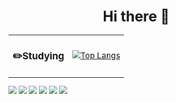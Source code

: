 <h1 align="center">
Hi there 👋
</h1>

<table>
<tr>
<td align="left">
  <h3>✏️Studying</h3>
</td>
<td align="right">
  
  [![Top Langs](https://github-readme-stats.vercel.app/api/top-langs/?username=reasonj11&layout=compact)](https://github.com/reasonj11/github-readme-stats)
</td>
</tr>
</table>

<p align="left">
  
  ![](https://img.shields.io/badge/C-A8B9CC?style=flat&logo=c&logoColor=white)
  ![](https://img.shields.io/badge/C++-00599C?style=flat&logo=c%2B%2B&logoColor=white)
  ![](https://img.shields.io/badge/JavaScript-F7DF1E?style=flat&logo=javascript&logoColor=white)
  ![](https://img.shields.io/badge/Linux-FCC624?style=flat&logo=linux&logoColor=white)
  ![](https://img.shields.io/badge/Python-3776AB?style=flat&logo=python&logoColor=white)
  ![](https://img.shields.io/badge/HTML5-E34F26?style=flat&logo=html5&logoColor=white)
</p>
